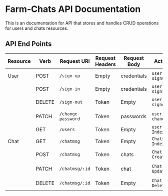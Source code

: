 # Farm-Chats API Documentation

This is an documentation for API that stores and handles CRUD operations for users and chats resources.

## API End Points

|Resource | Verb   | Request URI            |Request Headers|Request Body   | Action          |Response        |
|--------|--------|------------------------|---------------|---------------|------------------|----------------|
|User    | POST   | `/sign-up`             |      Empty    |credentials    | `user signup`    |201, Created    |
|        | POST   | `/sign-in`             |      Empty    |credentials    | `user signin`    |201, OK         |
|        | DELETE | `/sign-out`            |      Token    |Empty          | `user signout`   |204, No Content |
|        | PATCH  | `/change-password`     |      Token    |passwords      | `user changepw`  |204, No Content |
|        | GET    | `/users`               |      Token    |Empty          | `user Index`     |200, OK         |
|Chat    | GET    | `/chatmsg`             |      Token    |Empty          | `Chats Index`    |200, OK         |
|        | POST   | `/chatmsg`             |      Token    |chats          | `Chat Create`    |201, Created    |
|        | PATCH  | `/chatmsg/:id`         |      Token    |chat           | `Chat Update`    |204, No Content |
|        | DELETE | `/chatmsg/:id`         |      Token    |Empty          | `Chat Delete`    |204, No Content |
